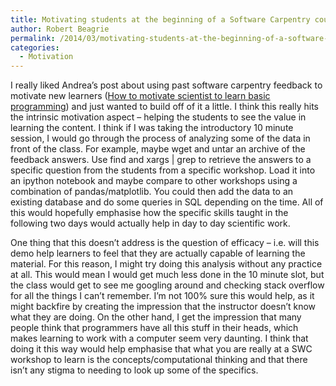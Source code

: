```yaml
---
title: Motivating students at the beginning of a Software Carpentry course
author: Robert Beagrie
permalink: /2014/03/motivating-students-at-the-beginning-of-a-software-carpentry-course/
categories:
  - Motivation
---
```

I really liked Andrea&#8217;s post about using past software carpentry feedback to motivate new learners ([How to motivate scientist to learn basic programming][1]) and just wanted to build off of it a little. I think this really hits the intrinsic motivation aspect &#8211; helping the students to see the value in learning the content. I think if I was taking the introductory 10 minute session, I would go through the process of analyzing some of the data in front of the class. For example, maybe wget and untar an archive of the feedback answers. Use find and xargs | grep to retrieve the answers to a specific question from the students from a specific workshop. Load it into an ipython notebook and maybe compare to other workshops using a combination of pandas/matplotlib. You could then add the data to an existing database and do some queries in SQL depending on the time. All of this would hopefully emphasise how the specific skills taught in the following two days would actually help in day to day scientific work.

One thing that this doesn&#8217;t address is the question of efficacy &#8211; i.e. will this demo help learners to feel that they are actually capable of learning the material. For this reason, I might try doing this analysis without any practice at all. This would mean I would get much less done in the 10 minute slot, but the class would get to see me googling around and checking stack overflow for all the things I can&#8217;t remember. I&#8217;m not 100% sure this would help, as it might backfire by creating the impression that the instructor doesn&#8217;t know what they are doing. On the other hand, I get the impression that many people think that programmers have all this stuff in their heads, which makes learning to work with a computer seem very daunting. I think that doing it this way would help emphasise that what you are really at a SWC workshop to learn is the concepts/computational thinking and that there isn&#8217;t any stigma to needing to look up some of the specifics.

 [1]: http://teaching.software-carpentry.org/2014/02/26/how-motivate-scientists-to-learn-basic-programming/ "Motivation: How to motivate scientist to learn basic programming"
